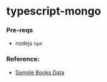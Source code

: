 # typescript-mongo


### Pre-reqs
- nodejs `npm`

### 



### Reference:
- [Sample Books Data](https://gist.github.com/nanotaboada/6396437)